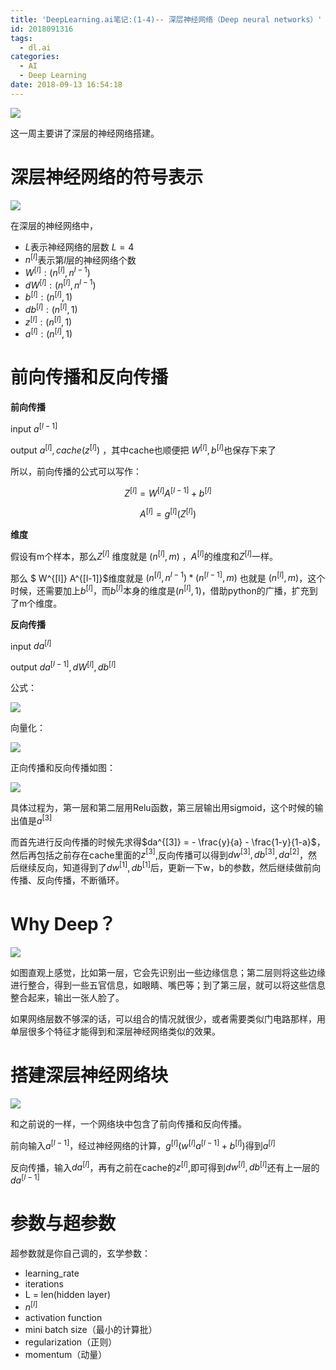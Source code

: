 ```yaml
---
title: 'DeepLearning.ai笔记:(1-4)-- 深层神经网络（Deep neural networks）'
id: 2018091316
tags:
  - dl.ai
categories:
  - AI
  - Deep Learning
date: 2018-09-13 16:54:18
---
```



![](http://peu31tfv4.bkt.clouddn.com/dl.ai1.png)

这一周主要讲了深层的神经网络搭建。

<!--more-->



# 深层神经网络的符号表示

![](http://pexm7md4m.bkt.clouddn.com/dl-ai-1-4-1.jpg)



在深层的神经网络中，

- $L$表示神经网络的层数 $L = 4$
- $n^{[l]}$表示第$l$层的神经网络个数
- $W^{[l]}: (n^{[l]},n^{l-1})$
- $dW^{[l]}: (n^{[l]},n^{l-1})$
- $b^{[l]}: (n^{[l]},1)$
- $db^{[l]}: (n^{[l]},1)$
- $z^{[l]}:(n^{[l]},1)$
- $a^{[l]}:(n^{[l]},1)$



# 前向传播和反向传播



**前向传播**

input $a^{[l-1]}$

output $a^{[l]},cache (z^{[l]})$ ，其中cache也顺便把 $W^{[l]},  b^{[l]}$也保存下来了

所以，前向传播的公式可以写作：

$$Z^{[l]} = W^{[l]} A^{[l-1]} + b^{[l]}$$

$$A^{[l]} = g^{[l]}(Z^{[l]})$$



**维度**

假设有m个样本，那么$Z^{[l]}$ 维度就是 $(n^{[l]}, m)$ ，$A^{[l]}$的维度和$Z^{[l]}$一样。

那么 $ W^{[l]} A^{[l-1]}$维度就是 $(n^{[l]},n^{l-1})  *  (n^{[l-1]},m)$  也就是  $(n^{[l]}, m)$，这个时候，还需要加上$b^{[l]}$，而$b^{[l]}$本身的维度是$(n^{[l]},1)$，借助python的广播，扩充到了m个维度。



**反向传播**

input $da^{[l]}$

output $da^{[l-1]} , dW^{[l]} , db^{[l]}$

公式：

![](http://pexm7md4m.bkt.clouddn.com/dl-ai-1-4-5.jpg)

向量化：

![](http://pexm7md4m.bkt.clouddn.com/dl-ai-1-4-6.jpg)



正向传播和反向传播如图：

![](http://pexm7md4m.bkt.clouddn.com/dl-ai-1-4-2.jpg)





具体过程为，第一层和第二层用Relu函数，第三层输出用sigmoid，这个时候的输出值是$a^{[3]}$

而首先进行反向传播的时候先求得$da^{[3]} = - \frac{y}{a} - \frac{1-y}{1-a}$，然后再包括之前存在cache里面的$z^{[3]}$,反向传播可以得到$dw^{[3]}, db^{[3]},da^{[2]}$，然后继续反向，知道得到了$dw^{[1]},db^{[1]}$后，更新一下w，b的参数，然后继续做前向传播、反向传播，不断循环。



# Why Deep？



![](http://pexm7md4m.bkt.clouddn.com/dl-ai-1-4-3.jpg)

如图直观上感觉，比如第一层，它会先识别出一些边缘信息；第二层则将这些边缘进行整合，得到一些五官信息，如眼睛、嘴巴等；到了第三层，就可以将这些信息整合起来，输出一张人脸了。

如果网络层数不够深的话，可以组合的情况就很少，或者需要类似门电路那样，用单层很多个特征才能得到和深层神经网络类似的效果。

# 搭建深层神经网络块



![](http://pexm7md4m.bkt.clouddn.com/dl-ai-1-4-4.jpg)



和之前说的一样，一个网络块中包含了前向传播和反向传播。

前向输入$a^{[l-1]}$，经过神经网络的计算，$g^{[l]}(w^{[l]}a^{[l-1]} + b^{[l]})$得到$a^{[l]}$

反向传播，输入$da^{[l]}$，再有之前在cache的$z^{[l]}$,即可得到$dw^{[l]},db^{[l]}$还有上一层的$da^{[l-1]}$



# 参数与超参数



超参数就是你自己调的，玄学参数：

- learning_rate
- iterations
- L = len(hidden layer)
- $n^{[l]}$
- activation function
- mini batch size（最小的计算批）
- regularization（正则）
- momentum（动量）